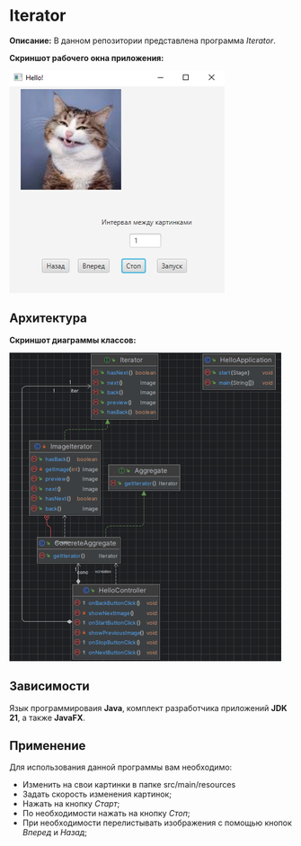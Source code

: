 # Iterator
**Описание:** В данном репозитории представлена программа *Iterator*.

**Скриншот рабочего окна приложения:**

![**Скриншот рабочего окна приложения:**](1.png)
## Архитектура
**Скриншот диаграммы классов:**

![**Скриншот диаграммы классов:**](2.png)
## Зависимости
Язык программироваия **Java**, комплект разработчика приложений **JDK 21**, а также **JavaFX**.

## Применение
Для использования данной программы вам необходимо:
* Изменить на свои картинки в папке src/main/resources
* Задать скорость изменения картинок;
* Нажать на кнопку *Старт*;
* По необходимости нажать на кнопку *Стоп*;
* При необходимости перелистывать изображения с помощью кнопок *Вперед* и *Назад*;
